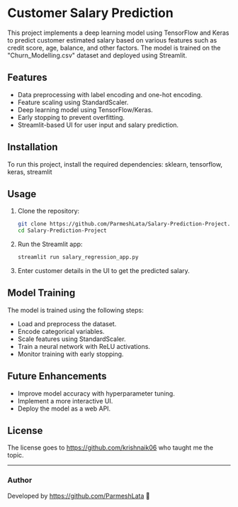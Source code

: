 # Customer Salary Prediction

This project implements a deep learning model using TensorFlow and Keras to predict customer estimated salary based on various features such as credit score, age, balance, and other factors. The model is trained on the "Churn_Modelling.csv" dataset and deployed using Streamlit.

## Features
- Data preprocessing with label encoding and one-hot encoding.
- Feature scaling using StandardScaler.
- Deep learning model using TensorFlow/Keras.
- Early stopping to prevent overfitting.
- Streamlit-based UI for user input and salary prediction.

## Installation
To run this project, install the required dependencies:
sklearn, tensorflow, keras, streamlit

## Usage
1. Clone the repository:

   ```bash
   git clone https://github.com/ParmeshLata/Salary-Prediction-Project.git
   cd Salary-Prediction-Project
   ```

2. Run the Streamlit app:

   ```bash
   streamlit run salary_regression_app.py
   ```

3. Enter customer details in the UI to get the predicted salary.

## Model Training
The model is trained using the following steps:
- Load and preprocess the dataset.
- Encode categorical variables.
- Scale features using StandardScaler.
- Train a neural network with ReLU activations.
- Monitor training with early stopping.

## Future Enhancements
- Improve model accuracy with hyperparameter tuning.
- Implement a more interactive UI.
- Deploy the model as a web API.

## License
The license goes to https://github.com/krishnaik06 who taught me the topic.

---
### Author
Developed by https://github.com/ParmeshLata 🚀
